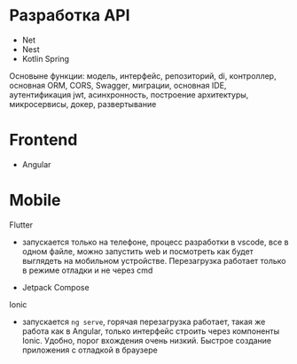 # Разработка API

- Net
- Nest
- Kotlin Spring

Основыне функции: модель, интерфейс, репозиторий, di, контроллер, основная ORM, CORS, Swagger, миграции, основная IDE, аутентификация jwt, асинхронность, построение архитектуры, микросервисы, докер, развертывание

# Frontend

- Angular

# Mobile

Flutter

- запускается только на телефоне, процесс разработки в vscode, все в одном файле, можно запустить web и посмотреть как будет выглядеть на мобильном устройстве. Перезагрузка работает только в режиме отладки и не через cmd

- Jetpack Compose



Ionic

- запускается `ng serve`, горячая перезагрузка работает, такая же работа как в Angular, только интерфейс строить через компоненты Ionic. Удобно, порог вхождения очень низкий. Быстрое создание приложения с отладкой в браузере